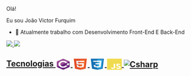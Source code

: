 Olá!

Eu sou João Victor Furquim



<!-- Apresentação -->



- 🔭 Atualmente trabalho com Desenvolvimento Front-End E Back-End


<!-- Painel de Trabalhos -->

<div>

 <a href="https://github.com/victorfurquim">

 <img height="200em" src="https://github-readme-stats.vercel.app/api?username=victorfurquim&show_icons=true&theme=dark&include_all_commits=true&count_private=true"/>

 <img height="160em" src="https://github-readme-stats.vercel.app/api/top-langs/?username=victorfurquim&layout=compact&langs_count=7&theme=dark"/>

  <h2>Tecnologias</2>
  <img align="center" alt="Csharp" height="30" width="40" src="https://raw.githubusercontent.com/devicons/devicon/master/icons/csharp/csharp-original.svg" style="flat: left;">
   <img align="center" alt="HTML" height="30" width="40" src="https://raw.githubusercontent.com/devicons/devicon/master/icons/html5/html5-original.svg">

 <img align="center" alt="CSS" height="30" width="40" src="https://raw.githubusercontent.com/devicons/devicon/master/icons/css3/css3-original.svg">  

 <img align="center" alt="Js" height="30" width="40" src="https://raw.githubusercontent.com/devicons/devicon/master/icons/javascript/javascript-plain.svg">
  <img align="center" alt="Csharp" height="30" width="150" src="https://komarev.com/ghpvc/?username=victorfurquim&color=green" alt="victorfurquim" /> <br>
</div> 

 


